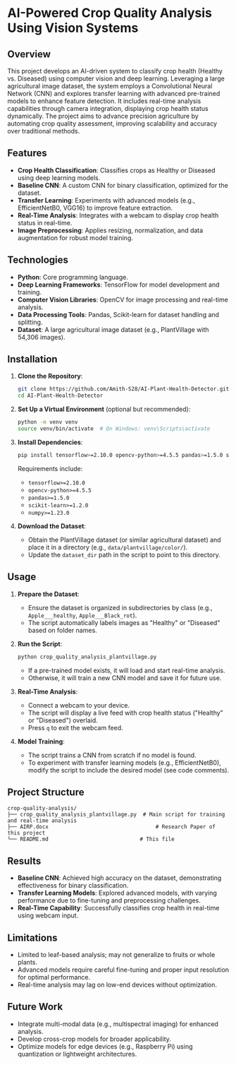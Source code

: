 # AI-Powered Crop Quality Analysis Using Vision Systems

## Overview

This project develops an AI-driven system to classify crop health (Healthy vs. Diseased) using computer vision and deep learning. Leveraging a large agricultural image dataset, the system employs a Convolutional Neural Network (CNN) and explores transfer learning with advanced pre-trained models to enhance feature detection. It includes real-time analysis capabilities through camera integration, displaying crop health status dynamically. The project aims to advance precision agriculture by automating crop quality assessment, improving scalability and accuracy over traditional methods.

## Features

- **Crop Health Classification**: Classifies crops as Healthy or Diseased using deep learning models.
- **Baseline CNN**: A custom CNN for binary classification, optimized for the dataset.
- **Transfer Learning**: Experiments with advanced models (e.g., EfficientNetB0, VGG16) to improve feature extraction.
- **Real-Time Analysis**: Integrates with a webcam to display crop health status in real-time.
- **Image Preprocessing**: Applies resizing, normalization, and data augmentation for robust model training.

## Technologies

- **Python**: Core programming language.
- **Deep Learning Frameworks**: TensorFlow for model development and training.
- **Computer Vision Libraries**: OpenCV for image processing and real-time analysis.
- **Data Processing Tools**: Pandas, Scikit-learn for dataset handling and splitting.
- **Dataset**: A large agricultural image dataset (e.g., PlantVillage with 54,306 images).

## Installation

1. **Clone the Repository**:

   ```bash
   git clone https://github.com/Amith-S28/AI-Plant-Health-Detector.git
   cd AI-Plant-Health-Detector
   ```

2. **Set Up a Virtual Environment** (optional but recommended):

   ```bash
   python -m venv venv
   source venv/bin/activate  # On Windows: venv\Scripts\activate
   ```

3. **Install Dependencies**:

   ```bash
   pip install tensorflow>=2.10.0 opencv-python>=4.5.5 pandas>=1.5.0 scikit-learn>=1.2.0 numpy>=1.23.0
   ```

   Requirements include:

   - `tensorflow>=2.10.0`
   - `opencv-python>=4.5.5`
   - `pandas>=1.5.0`
   - `scikit-learn>=1.2.0`
   - `numpy>=1.23.0`

4. **Download the Dataset**:

   - Obtain the PlantVillage dataset (or similar agricultural dataset) and place it in a directory (e.g., `data/plantvillage/color/`).
   - Update the `dataset_dir` path in the script to point to this directory.

## Usage

1. **Prepare the Dataset**:

   - Ensure the dataset is organized in subdirectories by class (e.g., `Apple___healthy`, `Apple___Black_rot`).
   - The script automatically labels images as "Healthy" or "Diseased" based on folder names.

2. **Run the Script**:

   ```bash
   python crop_quality_analysis_plantvillage.py
   ```

   - If a pre-trained model exists, it will load and start real-time analysis.
   - Otherwise, it will train a new CNN model and save it for future use.

3. **Real-Time Analysis**:

   - Connect a webcam to your device.
   - The script will display a live feed with crop health status ("Healthy" or "Diseased") overlaid.
   - Press `q` to exit the webcam feed.

4. **Model Training**:

   - The script trains a CNN from scratch if no model is found.
   - To experiment with transfer learning models (e.g., EfficientNetB0), modify the script to include the desired model (see code comments).

## Project Structure

```
crop-quality-analysis/
├── crop_quality_analysis_plantvillage.py  # Main script for training and real-time analysis
├── AIRP.docx                                  # Research Paper of this project
└── README.md                             # This file
```

## Results

- **Baseline CNN**: Achieved high accuracy on the dataset, demonstrating effectiveness for binary classification.
- **Transfer Learning Models**: Explored advanced models, with varying performance due to fine-tuning and preprocessing challenges.
- **Real-Time Capability**: Successfully classifies crop health in real-time using webcam input.

## Limitations

- Limited to leaf-based analysis; may not generalize to fruits or whole plants.
- Advanced models require careful fine-tuning and proper input resolution for optimal performance.
- Real-time analysis may lag on low-end devices without optimization.

## Future Work

- Integrate multi-modal data (e.g., multispectral imaging) for enhanced analysis.
- Develop cross-crop models for broader applicability.
- Optimize models for edge devices (e.g., Raspberry Pi) using quantization or lightweight architectures.

